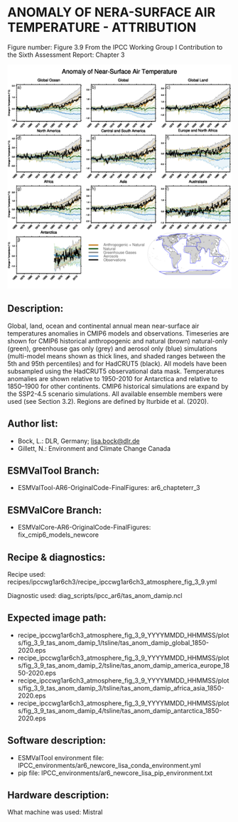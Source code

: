 
ANOMALY OF NERA-SURFACE AIR TEMPERATURE - ATTRIBUTION
=====================================================

Figure number: Figure 3.9
From the IPCC Working Group I Contribution to the Sixth Assessment Report: Chapter 3

![Figure 3.9](../images/ar6_wg1_chap3_figure3_9_surface_temp_attribution.png?raw=true)


Description:
------------
Global, land, ocean and continental annual mean near-surface air temperatures
anomalies in CMIP6 models and observations. Timeseries are shown for CMIP6 
historical anthropogenic and natural (brown) natural-only (green), greenhouse 
gas only (grey) and aerosol only (blue) simulations (multi-model means shown as
thick lines, and shaded ranges between the 5th and 95th percentiles) and for 
HadCRUT5 (black). All models have been subsampled using the HadCRUT5 
observational data mask. Temperatures anomalies are shown relative to 1950-2010 
for Antarctica and relative to 1850–1900 for other continents. CMIP6 historical 
simulations are expand by the SSP2-4.5 scenario simulations. All available 
ensemble members were used (see Section 3.2). Regions are defined by 
Iturbide et al. (2020).


Author list:
------------
- Bock, L.: DLR, Germany; lisa.bock@dlr.de
- Gillett, N.: Environment and Climate Change Canada


ESMValTool Branch:
------------------
- ESMValTool-AR6-OriginalCode-FinalFigures: ar6_chapteterr_3


ESMValCore Branch:
------------------
- ESMValCore-AR6-OriginalCode-FinalFigures: fix_cmip6_models_newcore


Recipe & diagnostics:
---------------------
Recipe used: recipes/ipccwg1ar6ch3/recipe_ipccwg1ar6ch3_atmosphere_fig_3_9.yml

Diagnostic used: diag_scripts/ipcc_ar6/tas_anom_damip.ncl


Expected image path:
--------------------
- recipe_ipccwg1ar6ch3_atmosphere_fig_3_9_YYYYMMDD_HHMMSS/plots/fig_3_9_tas_anom_damip_1/tsline/tas_anom_damip_global_1850-2020.eps
- recipe_ipccwg1ar6ch3_atmosphere_fig_3_9_YYYYMMDD_HHMMSS/plots/fig_3_9_tas_anom_damip_2/tsline/tas_anom_damip_america_europe_1850-2020.eps
- recipe_ipccwg1ar6ch3_atmosphere_fig_3_9_YYYYMMDD_HHMMSS/plots/fig_3_9_tas_anom_damip_3/tsline/tas_anom_damip_africa_asia_1850-2020.eps
- recipe_ipccwg1ar6ch3_atmosphere_fig_3_9_YYYYMMDD_HHMMSS/plots/fig_3_9_tas_anom_damip_4/tsline/tas_anom_damip_antarctica_1850-2020.eps


Software description:
---------------------
- ESMValTool environment file: IPCC_environments/ar6_newcore_lisa_conda_environment.yml
- pip file: IPCC_environments/ar6_newcore_lisa_pip_environment.txt


Hardware description:
---------------------
What machine was used:  Mistral
